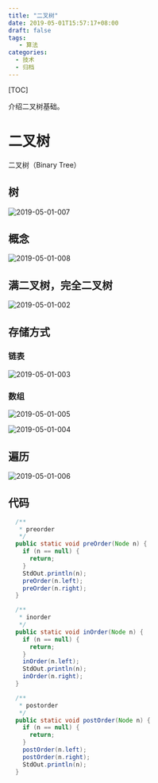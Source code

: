 ```yaml
---
title: "二叉树"
date: 2019-05-01T15:57:17+08:00
draft: false
tags: 
   - 算法
categories:
  - 技术
  - 归档
---
```


[TOC]

介绍二叉树基础。

<!--more-->

# 二叉树

二叉树（Binary Tree）

## 树

![2019-05-01-007](https://gitee.com/gdhu/prvpic/raw/master/2019-05-01-007.jpg)

## 概念

![2019-05-01-008](https://gitee.com/gdhu/prvpic/raw/master/2019-05-01-008.jpg)

## 满二叉树，完全二叉树

![2019-05-01-002](https://gitee.com/gdhu/prvpic/raw/master/2019-05-01-002.jpg)

## 存储方式

### 链表

![2019-05-01-003](https://gitee.com/gdhu/prvpic/raw/master/2019-05-01-003.jpg)

### 数组

![2019-05-01-005](https://gitee.com/gdhu/prvpic/raw/master/2019-05-01-005.jpg)

![2019-05-01-004](https://gitee.com/gdhu/prvpic/raw/master/2019-05-01-004.jpg)

## 遍历

![2019-05-01-006](https://gitee.com/gdhu/prvpic/raw/master/2019-05-01-006.jpg)

## 代码

```java
  /**
   * preorder
   */
  public static void preOrder(Node n) {
    if (n == null) {
      return;
    }
    StdOut.println(n);
    preOrder(n.left);
    preOrder(n.right);
  }

  /**
   * inorder
   */
  public static void inOrder(Node n) {
    if (n == null) {
      return;
    }
    inOrder(n.left);
    StdOut.println(n);
    inOrder(n.right);
  }

  /**
   * postorder
   */
  public static void postOrder(Node n) {
    if (n == null) {
      return;
    }
    postOrder(n.left);
    postOrder(n.right);
    StdOut.println(n);
  }
```